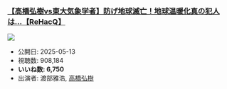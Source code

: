 ### [【高橋弘樹vs東大気象学者】防げ地球滅亡！地球温暖化真の犯人は…【ReHacQ】](https://www.youtube.com/watch?v=JxdSFPP3_Bg)
[![](https://img.youtube.com/vi/JxdSFPP3_Bg/sddefault.jpg)](https://www.youtube.com/watch?v=JxdSFPP3_Bg)
-   公開日: 2025-05-13
-   視聴数: 908,184
-   **いいね数: 6,750**
-   出演者: 渡部雅浩, [高橋弘樹](/rehacq_fan/people/高橋弘樹 "wikilink")
